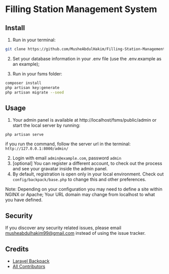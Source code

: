 # Filling Station Management System

## Install

1) Run in your terminal:

``` bash
git clone https://github.com/MusheAbdulHakim/Filling-Station-Management-System.git fsms
```

2) Set your database information in your .env file (use the .env.example as an example);

3) Run in your fsms folder:
``` bash
composer install
php artisan key:generate
php artisan migrate --seed

```

## Usage 

1. Your admin panel is available at http://localhost/fsms/public/admin or start the local server by running:
```
php artisan serve
```
if you run the command, follow the server url in the terminal:
```http://127.0.0.1:8000/admin/```

2. Login with email ```admin@example.com```, password ```admin```
3. [optional] You can register a different account, to check out the process and see your gravatar inside the admin panel. 
4. By default, registration is open only in your local environment. Check out ```config/backpack/base.php``` to change this and other preferences.

Note: Depending on your configuration you may need to define a site within NGINX or Apache; Your URL domain may change from localhost to what you have defined.



## Security

If you discover any security related issues, please email musheabdulhakim99@gmail.com instead of using the issue tracker.


## Credits

- [Laravel Backpack][link-backpack]
- [All Contributors][link-contributors]



[link-backpack]: https://backpackforlaravel.com/
[link-contributors]: ../../contributors

